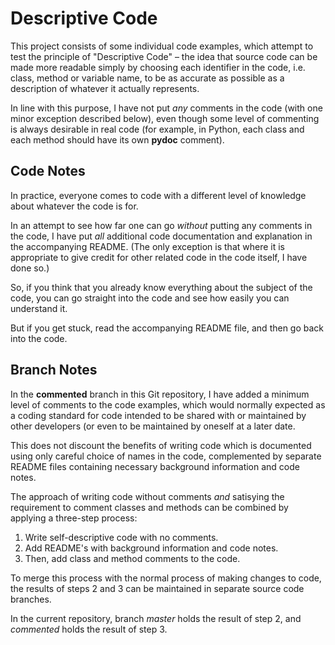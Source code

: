 Descriptive Code
================

This project consists of some individual code examples, which attempt to test
the principle of "Descriptive Code" &ndash; the idea that source code can be made more
readable simply by choosing each identifier in the code, i.e. class, method or variable
name, to be as accurate as possible as a description of whatever it actually represents.

In line with this purpose, I have not put *any* comments in the code (with one minor 
exception described below), even though some level of commenting is always desirable in real code
(for example, in Python, each class and each method should have its own **pydoc** comment).

Code Notes
----------

In practice, everyone comes to code with a different level of knowledge about whatever the
code is for.

In an attempt to see how far one can go *without* putting any comments in the code, I
have put *all* additional code documentation and explanation in the accompanying README.
(The only exception is that where it is appropriate to give credit for other related code in the code
itself, I have done so.)

So, if you think that you already know everything about the subject of the code, you can go
straight into the code and see how easily you can understand it.

But if you get stuck, read the accompanying README file, and then go back into the code.

Branch Notes
------------

In the **commented** branch in this Git repository, I have added a minimum level of comments
to the code examples, which would normally expected as a coding standard for code intended
to be shared with or maintained by other developers (or even to be maintained by oneself at a
later date.

This does not discount the benefits of writing code which is documented using only careful
choice of names in the code, complemented by separate README files containing necessary background
information and code notes.

The approach of writing code without comments *and* satisying the requirement to comment classes and methods
can be combined by applying a three-step process:

1. Write self-descriptive code with no comments.
2. Add README's with background information and code notes.
3. Then, add class and method comments to the code.

To merge this process with the normal process of making changes to code, the results of steps 2 and 3
can be maintained in separate source code branches.

In the current repository, branch *master* holds the result of step 2, and *commented* holds the result
of step 3.
